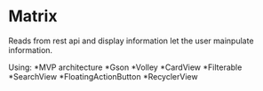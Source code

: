 # Matrix
Reads from rest api and display information 
let the user mainpulate information.


Using:
*MVP architecture
*Gson
*Volley
*CardView
*Filterable
*SearchView
*FloatingActionButton
*RecyclerView
